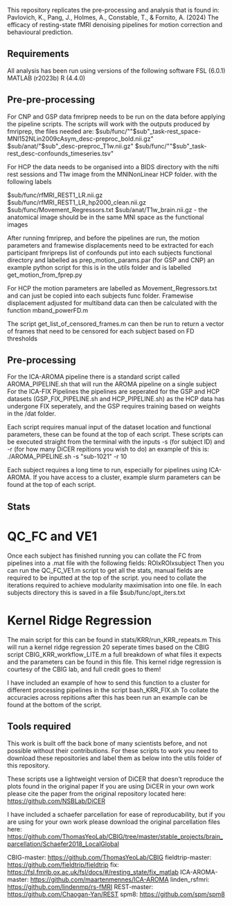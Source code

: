 This repository replicates the pre-processing and analysis that is found in: 
Pavlovich, K., Pang, J., Holmes, A., Constable, T., & Fornito, A. (2024) The efficacy of resting-state fMRI denoising pipelines for motion correction and behavioural prediction. 

## Requirements
All analysis has been run using versions of the following software
FSL (6.0.1)
MATLAB (r2023b)
R (4.4.0)

## Pre-pre-processing
For CNP and GSP data fmriprep needs to be run on the data before applying the pipeline scripts. 
The scripts will work with the outputs produced by fmriprep, the files needed are:
$sub/func/""$sub"_task-rest_space-MNI152NLin2009cAsym_desc-preproc_bold.nii.gz"
$sub/anat/"$sub"_desc-preproc_T1w.nii.gz"
$sub/func/""$sub"_task-rest_desc-confounds_timeseries.tsv"

For HCP the data needs to be organised into a BIDS directory with the nifti rest sessions and T1w image from the MNINonLinear HCP folder.
with the following labels

$sub/func/rfMRI_REST1_LR.nii.gz
$sub/func/rfMRI_REST1_LR_hp2000_clean.nii.gz
$sub/func/Movement_Regressors.txt
$sub/anat/T1w_brain.nii.gz - the anatomical image should be in the same MNI space as the functional images

After running fmriprep, and before the pipelines are run, the motion parameters and framewise displacements need to be extracted for each participant fmripreps list of confounds 
put into each subjects functional directory and labelled as  prep_motion_params.par (for GSP and CNP) an example python script for this is in the utils folder
and is labelled get_motion_from_fprep.py

For HCP the motion parameters are labelled as Movement_Regressors.txt and can just be copied into each subjects func folder.
Framewise displacement adjusted for multiband data can then be calculated with the function mband_powerFD.m

The script get_list_of_censored_frames.m can then be run to return a vector of frames that need to be censored for each subject based on FD thresholds


## Pre-processing
For the ICA-AROMA pipeline there is a standard script called AROMA_PIPELINE.sh that will run the AROMA pipeline on a single subject
For the ICA-FIX Pipelines the pipelines are seperated for the GSP and HCP datasets (GSP_FIX_PIPELINE.sh and HCP_PIPELINE.sh)
as the HCP data has undergone FIX seperately, and the GSP requires training based on weights in the /dat folder.

Each script requires manual input of the dataset location and functional parameters, these can be found at the top of each script.
These scripts can be executed straight from the terminal with the inputs -s (for subject ID) 
and -r (for how many DiCER repitions you wish to do) an example of this is:
./AROMA_PIPELINE.sh -s "sub-1021" -r 10

Each subject requires a long time to run, especially for pipelines using ICA-AROMA. If you have access to a cluster, example slurm parameters can be found at the top of each script.

## Stats
# QC_FC and VE1
Once each subject has finished running you can collate the FC from pipelines into a .mat file with the following fields: ROIxROIxsubject
Then you can run the QC_FC_VE1.m script to get all the stats, manual fields are required to be inputted at the top of the script.
you need to collate the iterations required to achieve modularity maximisation into one file. In each subjects directory this is saved in a file $sub/func/opt_iters.txt

# Kernel Ridge Regression
The main script for this can be found in stats/KRR/run_KRR_repeats.m
This will run a kernel ridge regression 20 seperate times based on the CBIG script CBIG_KRR_workflow_LITE.m a full breakdown of what files it expects and the parameters can be found in this file. 
This kernel ridge regression is courtesy of the CBIG lab, and full credit goes to them! 

I have included an example of how to send this function to a cluster for different processing pipelines in the script bash_KRR_FIX.sh
To collate the accuracies across repitions after this has been run an example can be found at the bottom of the script.


## Tools required
This work is built off the back bone of many scientists before, and not possible without their contributions. For these scripts to work you need to download these repositories and label them
as below into the utils folder of this repository.

These scripts use a lightweight version of DiCER that doesn't reproduce the plots found in the original paper
If you are using DiCER in your own work please cite the paper from the original repository located here: https://github.com/NSBLab/DiCER

I have included a schaefer parcellation for ease of reproducability, but if you are using for your own work please download 
the original parcellation files here: https://github.com/ThomasYeoLab/CBIG/tree/master/stable_projects/brain_parcellation/Schaefer2018_LocalGlobal

CBIG-master: https://github.com/ThomasYeoLab/CBIG
fieldtrip-master: https://github.com/fieldtrip/fieldtrip
fix: https://fsl.fmrib.ox.ac.uk/fsl/docs/#/resting_state/fix_matlab
ICA-AROMA-master: https://github.com/maartenmennes/ICA-AROMA
linden_rsfmri: https://github.com/lindenmp/rs-fMRI
REST-master: https://github.com/Chaogan-Yan/REST
spm8: https://github.com/spm/spm8






